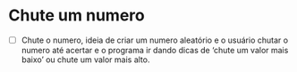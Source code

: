 # Chute um numero
 - [ ] Chute o numero, ideia de criar um numero aleatório e o usuário chutar o numero até acertar e o programa ir dando dicas de ‘chute um valor mais baixo’ ou chute um valor mais alto.
